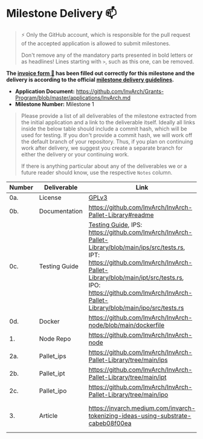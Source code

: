 # Milestone Delivery :mailbox:

> ⚡ Only the GitHub account, which is responsible for the pull request of the accepted application is allowed to submit milestones.
>
> Don't remove any of the mandatory parts presented in bold letters or as headlines! Lines starting with `>`, such as this one, can be removed.

**The [invoice form :pencil:](https://docs.google.com/forms/d/e/1FAIpQLSfmNYaoCgrxyhzgoKQ0ynQvnNRoTmgApz9NrMp-hd8mhIiO0A/viewform) has been filled out correctly for this milestone and the delivery is according to the official [milestone delivery guidelines](https://github.com/w3f/Grants-Program/blob/master/docs/milestone-deliverables-guidelines.md).**

- **Application Document:** https://github.com/InvArch/Grants-Program/blob/master/applications/InvArch.md
- **Milestone Number:** Milestone 1

> Please provide a list of all deliverables of the milestone extracted from the initial application and a link to the deliverable itself. Ideally all links inside the below table should include a commit hash, which will be used for testing. If you don't provide a commit hash, we will work off the default branch of your repository. Thus, if you plan on continuing work after delivery, we suggest you create a separate branch for either the delivery or your continuing work.
>
> If there is anything particular about any of the deliverables we or a future reader should know, use the respective `Notes` column.

| Number | Deliverable   | Link                                                                                                                                                                                                                                                                                                                                  | Notes                                                            |
| ------ | ------------- | ------------------------------------------------------------------------------------------------------------------------------------------------------------------------------------------------------------------------------------------------------------------------------------------------------------------------------------- | ---------------------------------------------------------------- |
| 0a.    | License       | [GPLv3](https://github.com/InvArch/InvArch-Pallet-Library/blob/main/LICENSE)                                                                                                                                                                                                                                                          |                                                                  |
| 0b.    | Documentation | https://github.com/InvArch/InvArch-Pallet-Library#readme                                                                                                                                                                                                                                                                              |                                                                  |
| 0c.    | Testing Guide | [Testing Guide](https://github.com/InvArch/InvArch-node/edit/main/README.md), IPS: https://github.com/InvArch/InvArch-Pallet-Library/blob/main/ips/src/tests.rs, IPT: https://github.com/InvArch/InvArch-Pallet-Library/blob/main/ipt/src/tests.rs, IPO: https://github.com/InvArch/InvArch-Pallet-Library/blob/main/ipo/src/tests.rs | Found under "Testing" of README, as well as in attached Article. |
| 0d.    | Docker        | https://github.com/InvArch/InvArch-node/blob/main/dockerfile                                                                                                                                                                                                                                                                          |                                                                  |
| 1.     | Node Repo     | https://github.com/InvArch/InvArch-node                                                                                                                                                                                                                                                                                               |                                                                  |
| 2a.    | Pallet_ips    | https://github.com/InvArch/InvArch-Pallet-Library/tree/main/ips                                                                                                                                                                                                                                                                       |                                                                  |
| 2b.    | Pallet_ipt    | https://github.com/InvArch/InvArch-Pallet-Library/tree/main/ipt                                                                                                                                                                                                                                                                       |                                                                  |
| 2c.    | Pallet_ipo    | https://github.com/InvArch/InvArch-Pallet-Library/tree/main/ipo                                                                                                                                                                                                                                                                       |                                                                  |
| 3.     | Article       | https://invarch.medium.com/invarch-tokenizing-ideas-using-substrate-cabeb08f00ea                                                                                                                                                                                                                                                      | Videos included in Article :)                                    |
